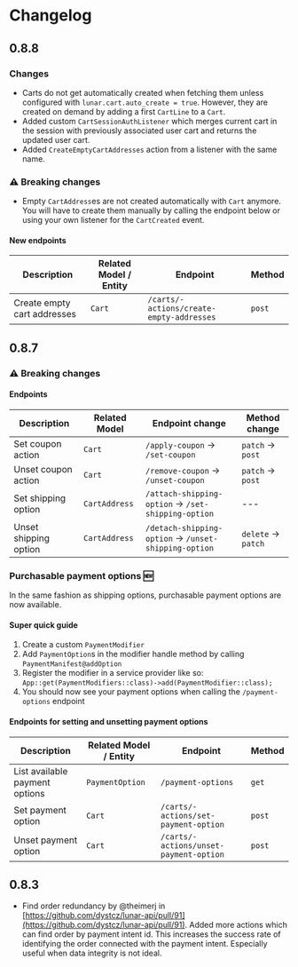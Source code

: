 # Changelog

## 0.8.8

### Changes

- Carts do not get automatically created when fetching them unless configured with `lunar.cart.auto_create = true`. However, they are created on demand by adding a first `CartLine` to a `Cart`.
- Added custom `CartSessionAuthListener` which merges current cart in the session with previously associated user cart and returns the updated user cart.
- Added `CreateEmptyCartAddresses` action from a listener with the same name.

### ⚠️ Breaking changes

- Empty `CartAddress`es are not created automatically with `Cart` anymore. You will have to create them manually by calling the endpoint below or using your own listener for the `CartCreated` event.

#### New endpoints

| Description | Related Model / Entity | Endpoint | Method |
| ----------- | ------------- | -------- | -------|
| Create empty cart addresses | `Cart` | `/carts/-actions/create-empty-addresses` | `post` |

## 0.8.7

### ⚠️ Breaking changes

#### Endpoints

| Description | Related Model | Endpoint change | Method change |
| ----------- | ------------- | --------------- | --------------|
| Set coupon action | `Cart` | `/apply-coupon` → `/set-coupon` | `patch` → `post` |
| Unset coupon action | `Cart` | `/remove-coupon` → `/unset-coupon` | `patch` → `post` |
| Set shipping option | `CartAddress` | `/attach-shipping-option` → `/set-shipping-option` | --- |
| Unset shipping option | `CartAddress` | `/detach-shipping-option` → `/unset-shipping-option` | `delete` → `patch` |

### Purchasable payment options 🆕

In the same fashion as shipping options, purchasable payment options are now available.

#### Super quick guide

1. Create a custom `PaymentModifier`
2. Add `PaymentOption`s in the modifier handle method by calling `PaymentManifest@addOption`
3. Register the modifier in a service provider like so: `App::get(PaymentModifiers::class)->add(PaymentModifier::class);`
4. You should now see your payment options when calling the `/payment-options` endpoint

#### Endpoints for setting and unsetting payment options

| Description | Related Model / Entity | Endpoint | Method |
| ----------- | ------------- | -------- | -------|
| List available payment options | `PaymentOption` | `/payment-options` | `get` |
| Set payment option | `Cart` | `/carts/-actions/set-payment-option` | `post` |
| Unset payment option | `Cart` | `/carts/-actions/unset-payment-option` | `post` |

## 0.8.3

* Find order redundancy by @theimerj in [https://github.com/dystcz/lunar-api/pull/91](https://github.com/dystcz/lunar-api/pull/91).
Added more actions which can find order by payment intent id.
This increases the success rate of identifying the order
connected with the payment intent.
Especially useful when data integrity is not ideal.
